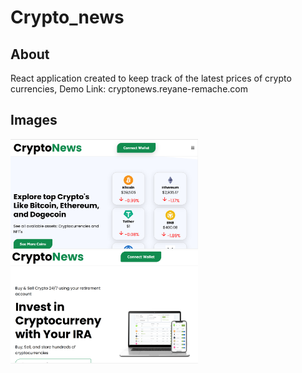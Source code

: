 # Crypto_news

## About

React application created to keep track of the latest
prices of crypto currencies,
Demo Link: cryptonews.reyane-remache.com
## Images
 <img src = "images/crypto_news_featured.png" width="300" >
<img src = "images/crypto_news_home.png" width="300" >

